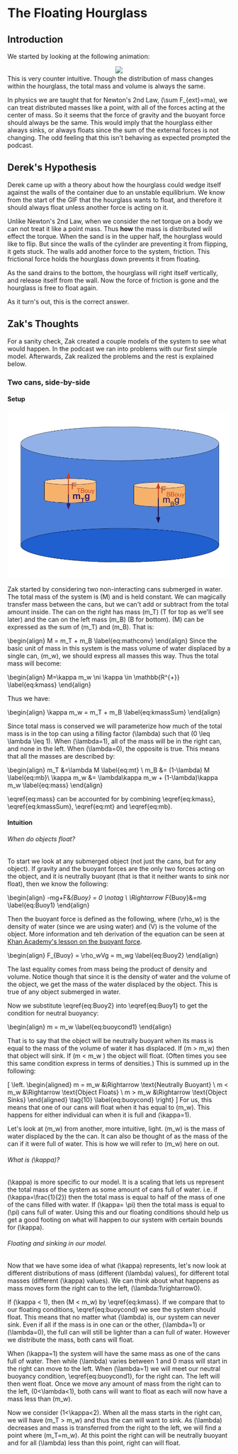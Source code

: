 # The Floating Hourglass

## Introduction
We started by looking at the following animation:

<div align="center">
<img src="https://i.makeagif.com/media/7-29-2016/Clh8gl.gif">
</div>
This is very counter intuitive. Though the distribution of mass changes within the hourglass, the total mass and volume is always the same.

In physics we are taught that for Newton's 2nd Law, \(\sum F_{ext}=ma\), we can treat distributed masses like a point, with all of the forces acting at the center of mass. So it seems that the force of gravity and the buoyant force should always be the same. This would imply that the hourglass either always sinks, or always floats since the sum of the external forces is not changing. The odd feeling that this isn't behaving as expected prompted the podcast.

## Derek's Hypothesis
Derek came up with a theory about how the hourglass could wedge itself against the walls of the container due to an unstable equilibrium. We know from the start of the GIF that the hourglass wants to float, and therefore it should always float unless another force is acting on it.

Unlike Newton's 2nd Law, when we consider the net torque on a body we can not treat it like a point mass. Thus **how** the mass is distributed will effect the torque. When the sand is in the upper half, the hourglass would like to flip. But since the walls of the cylinder are preventing it from flipping, it gets stuck. The walls add another force to the system, friction. This frictional force holds the hourglass down prevents it from floating.

As the sand drains to the bottom, the hourglass will right itself vertically, and release itself from the wall. Now the force of friction is gone and the hourglass is free to float again.

As it turn's out, this is the correct answer.

## Zak's Thoughts
For a sanity check, Zak created a couple models of the system to see what would happen. In the podcast we ran into problems with our first simple model. Afterwards, Zak realized the problems and the rest is explained below.

### Two cans, side-by-side
#### Setup
<p align="center">
<img src="../../static/imgs/FloatingHourglass/Hourglass-CansStacked-Forces (2).png" width=500px>
</p>

Zak started by considering two non-interacting cans submerged in water. The total mass of the system is \(M\) and is held constant. We can magically transfer mass between the cans, but we can't add or subtract from the total amount inside. The can on the right has mass \(m_T\) (T for top as we'll see later) and the can on the left mass \(m_B\) (B for bottom). \(M\) can be expressed as the sum of \(m_T\) and \(m_B\). That is:

\begin{align}
    M = m_T + m_B \label{eq:mathconv}
\end{align}
Since the basic unit of mass in this system is the mass volume of water displaced by a single can, \(m_w\), we should express all masses this way. Thus the total mass will become:

\begin{align}
    M=\kappa m_w \ni \kappa \in \mathbb{R^{+}} \label{eq:kmass}
\end{align}

Thus we have:

\begin{align}
    \kappa m_w = m_T + m_B \label{eq:kmassSum}
\end{align}

Since total mass is conserved we will parameterize how much of the total mass is in the top can using a filling factor \(\lambda\) such that \(0 \leq \lambda \leq 1\). When \(\lambda=1\), all of the mass will be in the right can, and none in the left. When \(\lambda=0\), the opposite is true. This means that all the masses are described by:

\begin{align}
    m_T &=\lambda M \label{eq:mt} \\
    m_B &= (1-\lambda) M \label{eq:mb}\\
    \kappa m_w &= \lambda\kappa m_w + (1-\lambda)\kappa m_w \label{eq:mass}
\end{align}

\eqref{eq:mass} can be accounted for by combining \eqref{eq:kmass}, \eqref{eq:kmassSum}, \eqref{eq:mt} and \eqref{eq:mb}.

#### Intuition

###### When do objects float?

To start we look at any submerged object (not just the cans, but for any object). If gravity and the buoyant forces are the only two forces acting on the object, and it is neutrally buoyant (that is that it neither wants to sink nor float), then we know the following:

\begin{align}
    -mg+F&_{Buoy} = 0 \notag \\
    \Rightarrow F_{Buoy}&=mg \label{eq:Buoy1}
\end{align}

Then the buoyant force is defined as the following, where \(\rho_w\) is the density of water (since we are using water) and \(V\) is the volume of the object. More information and teh derivation of the equation can be seen at [Khan Academy's lesson on the buoyant force](https://www.khanacademy.org/science/physics/fluids/buoyant-force-and-archimedes-principle/a/buoyant-force-and-archimedes-principle-article).

\begin{align}
    F_{Buoy} = \rho_wVg = m_wg \label{eq:Buoy2}
\end{align}

The last equality comes from mass being the product of density and volume. Notice though that since it is the density of water and the volume of the object, we get the mass of the water displaced by the object. This is true of any object submerged in water.

Now we substitute \eqref{eq:Buoy2} into \eqref{eq:Buoy1} to get the condition for neutral buoyancy:

\begin{align}
    m = m_w \label{eq:buoycond1}
\end{align}

That is to say that the object will be neutrally buoyant when its mass is equal to the mass of the volume of water it has displaced. If \(m > m_w\) then that object will sink. If \(m < m_w \) the object will float. (Often times you see this same condition express in terms of densities.) This is summed up in the following:

\[
    \left.
    \begin{aligned}
        m = m_w &\Rightarrow \text{Neutrally Buoyant} \\
        m < m_w &\Rightarrow \text{Object Floats} \\
        m > m_w &\Rightarrow \text{Object Sinks}
    \end{aligned} \tag{10} \label{eq:buoycond}
    \right\}
\]
For us, this means that one of our cans will float when it has equal to \(m_w\). This happens for either individual can when it is full and \(\kappa=1\).

Let's look at \(m_w\) from another, more intuitive, light. \(m_w\) is the mass of water displaced by the the can. It can also be thought of as the mass of the can if it were full of water. This is how we will refer to \(m_w\) here on out.

###### What is \(\kappa\)?

\(\kappa\) is more specific to our model. It is a scaling that lets us represent the total mass of the system as some amount of cans full of water. i.e. if \(\kappa=\frac{1}{2}\) then the total mass is equal to half of the mass of one of the cans filled with water. If \(\kappa= \pi\) then the total mass is equal to \(\pi\) cans full of water. Using this and our floating conditions should help us get a good footing on what will happen to our system with certain bounds for \(\kappa\).

###### Floating and sinking in our model.
Now that we have some idea of what \(\kappa\) represents, let's now look at different distributions of mass (different \(\lambda\) values), for different total masses (different \(\kappa\) values). We can think about what happens as mass moves form the right can to the left, \(\lambda:1\rightarrow0\).

If \(\kappa < 1\), then \(M < m_w\) by \eqref{eq:kmass}. If we compare that to our floating conditions, \eqref{eq:buoycond} we see the system should float.  This means that no matter what \(\lambda\) is, our system can never sink. Even if all if the mass is in one can or the other, \(\lambda=1\) or  \(\lambda=0\), the full can will still be lighter than a can full of water. However we distribute the mass, both cans will float.

When \(\kappa=1\) the system will have the same mass as one of the cans full of water. Then while \(\lambda\) varies between 1 and 0 mass will start in the right can move to the left. When \(\lambda=1\) we will meet our neutral buoyancy condition, \eqref{eq:buoycond1}, for the right can. The left will then went float. Once we move any amount of mass from the right can to the left, \(0<\lambda<1\), both cans will want to float as each will now have a mass less than \(m_w\).

Now we consider \(1<\kappa<2\). When all the mass starts in the right can, we will have \(m_T > m_w\) and thus the can will want to sink. As \(\lambda\) decreases and mass is transferred from the right to the left, we will find a point where \(m_T=m_w\). At this point the right can will be neutrally buoyant and for all \(\lambda\) less than this point, right can will float.

